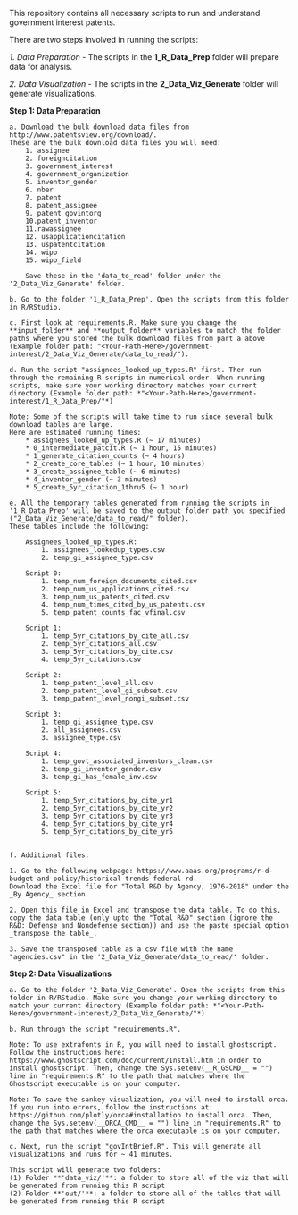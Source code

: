 This repository contains all necessary scripts to run and understand government interest patents.

There are two steps involved in running the scripts:

_1. Data Preparation_ - The scripts in the **1_R_Data_Prep** folder will prepare data for analysis.

_2. Data Visualization_ - The scripts in the **2_Data_Viz_Generate** folder will generate visualizations.

**Step 1: Data Preparation**

	a. Download the bulk download data files from http://www.patentsview.org/download/. 
	These are the bulk download data files you will need:
		1. assignee
		2. foreigncitation
		3. government_interest
		4. government_organization
		5. inventor_gender 
		6. nber 
		7. patent 
		8. patent_assignee
		9. patent_govintorg 
		10.patent_inventor 
		11.rawassignee
		12. usapplicationcitation
		13. uspatentcitation
		14. wipo
		15. wipo_field

		Save these in the 'data_to_read' folder under the '2_Data_Viz_Generate' folder. 

	b. Go to the folder '1_R_Data_Prep'. Open the scripts from this folder in R/RStudio. 
	
	c. First look at requirements.R. Make sure you change the **input_folder** and **output_folder** variables to match the folder paths where you stored the bulk download files from part a above (Example folder path: "<Your-Path-Here>/government-interest/2_Data_Viz_Generate/data_to_read/"). 

	d. Run the script "assignees_looked_up_types.R" first. Then run through the remaining R scripts in numerical order. When running scripts, make sure your working directory matches your current directory (Example folder path: *"<Your-Path-Here>/government-interest/1_R_Data_Prep/"*)

	Note: Some of the scripts will take time to run since several bulk download tables are large. 
	Here are estimated running times:
		* assignees_looked_up_types.R (~ 17 minutes)
		* 0_intermediate_patcit.R (~ 1 hour, 15 minutes)
		* 1_generate_citation_counts (~ 4 hours)
		* 2_create_core_tables (~ 1 hour, 10 minutes)
		* 3_create_assignee_table (~ 6 minutes)
		* 4_inventor_gender (~ 3 minutes)
		* 5_create_5yr_citation_1thru5 (~ 1 hour)
	
	e. All the temporary tables generated from running the scripts in '1_R_Data_Prep' will be saved to the output folder path you specified ("2_Data_Viz_Generate/data_to_read/" folder).
	These tables include the following:
		
		Assignees_looked_up_types.R:
			1. assignees_lookedup_types.csv
			2. temp_gi_assignee_type.csv

		Script 0:
			1. temp_num_foreign_documents_cited.csv
			2. temp_num_us_applications_cited.csv
			3. temp_num_us_patents_cited.csv
			4. temp_num_times_cited_by_us_patents.csv
			5. temp_patent_counts_fac_vfinal.csv

		Script 1:
			1. temp_5yr_citations_by_cite_all.csv
			2. temp_5yr_citations_all.csv
			3. temp_5yr_citations_by_cite.csv
			4. temp_5yr_citations.csv

		Script 2:
			1. temp_patent_level_all.csv
			2. temp_patent_level_gi_subset.csv
			3. temp_patent_level_nongi_subset.csv

		Script 3:
			1. temp_gi_assignee_type.csv
			2. all_assignees.csv
			3. assignee_type.csv

		Script 4:
			1. temp_govt_associated_inventors_clean.csv
			2. temp_gi_inventor_gender.csv
			3. temp_gi_has_female_inv.csv

		Script 5:
			1. temp_5yr_citations_by_cite_yr1
			2. temp_5yr_citations_by_cite_yr2
			3. temp_5yr_citations_by_cite_yr3
			4. temp_5yr_citations_by_cite_yr4
			5. temp_5yr_citations_by_cite_yr5


	f. Additional files: 
	
	1. Go to the following webpage: https://www.aaas.org/programs/r-d-budget-and-policy/historical-trends-federal-rd.
	Download the Excel file for "Total R&D by Agency, 1976-2018" under the _By Agency_ section. 

	2. Open this file in Excel and transpose the data table. To do this, copy the data table (only upto the "Total R&D" section (ignore the R&D: Defense and Nondefense section)) and use the paste special option _transpose the table_. 

	3. Save the transposed table as a csv file with the name "agencies.csv" in the '2_Data_Viz_Generate/data_to_read/' folder.

**Step 2: Data Visualizations**
	
	a. Go to the folder '2_Data_Viz_Generate'. Open the scripts from this folder in R/RStudio. Make sure you change your working directory to match your current directory (Example folder path: *"<Your-Path-Here>/government-interest/2_Data_Viz_Generate/"*)

	b. Run through the script "requirements.R".

	Note: To use extrafonts in R, you will need to install ghostscript. Follow the instructions here: https://www.ghostscript.com/doc/current/Install.htm in order to install ghostscript. Then, change the Sys.setenv(__R_GSCMD__ = "") line in "requirements.R" to the path that matches where the Ghostscript executable is on your computer.

	Note: To save the sankey visualization, you will need to install orca. If you run into errors, follow the instructions at: https://github.com/plotly/orca#installation to install orca. Then, change the Sys.setenv(__ORCA_CMD__ = "") line in "requirements.R" to the path that matches where the orca executable is on your computer.

	c. Next, run the script "govIntBrief.R". This will generate all visualizations and runs for ~ 41 minutes.

	This script will generate two folders:
	(1) Folder **'data_viz/'**: a folder to store all of the viz that will be generated from running this R script
	(2) Folder **'out/'**: a folder to store all of the tables that will be generated from running this R script
	

	

